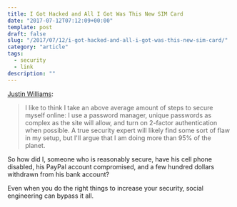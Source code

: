 ```yaml
---
title: I Got Hacked and All I Got Was This New SIM Card
date: "2017-07-12T07:12:09+00:00"
template: post
draft: false
slug: "/2017/07/12/i-got-hacked-and-all-i-got-was-this-new-sim-card/"
category: "article"
tags:
  - security
  - link
description: ""
---
```


[Justin Williams](https://carpeaqua.com/2017/07/07/hack-the-planet/):

> I like to think I take an above average amount of steps to secure myself online: I use a password manager, unique passwords as complex as the site will allow, and turn on 2-factor authentication when possible. A true security expert will likely find some sort of flaw in my setup, but I'll argue that I am doing more than 95% of the planet.

So how did I, someone who is reasonably secure, have his cell phone disabled, his PayPal account compromised, and a few hundred dollars withdrawn from his bank account?

Even when you do the right things to increase your security, social engineering can bypass it all.
